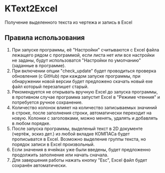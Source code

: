 # KText2Excel
Получение выделенного текста из чертежа и запись в Excel

## Правила использования
1. При запуске программы, её "Настройки" считываются с Excel файла лежащего рядом с программой, если листа нет или все настройки не заданы, будут использоватся "Настройки по умолчанию" (заданные в программе).
2. При включении опции "check_update" будет проводиться проверка обновления (с GitHub) при каждом запуске программы, при обнаружении новой версии будет предложено скачать новый exe файл который перезапишет старый.
3. Рекомендуется не открывать вручную Excel до запуска программы, в противном случае программа запустит Excel в "Режиме чтенния" и потребуется ручное сохранение.
4. Количество колонок влияет на количество записываемых значиний в строке, после заполнения строки, автоматически переходит на новую. Колонки с заголовками, можно менять, удалять и добавлять в любом порядке.
5. После запуска программы, выделеный текст в 2D документе (чертёж, эскиз дет.) из любой вкладке КОМПАСа будет прописыватся в Excel. Возможно выделение группы текста, но порядок записи в Excel произвольный.
6. Если значения в ячейках уже были введены, будет предложенно продолжить заполнение или начать сначала.
7. Для завершения работы нажать кнопку "Esc", Excel файл будет сохранён автоматически.
